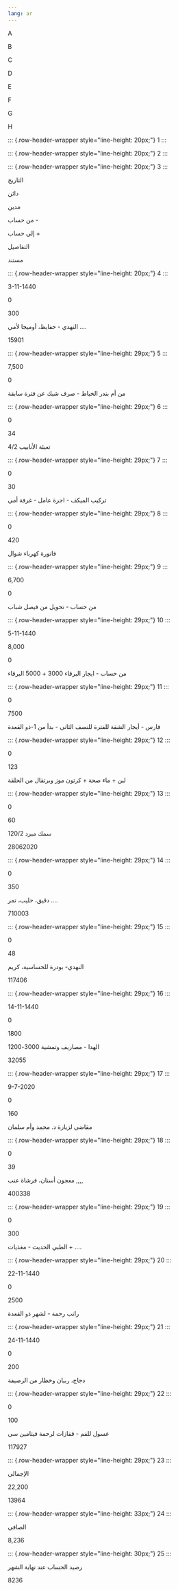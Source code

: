 ```yaml
---
lang: ar
---
```


A

B

C

D

E

F

G

H

::: {.row-header-wrapper style="line-height: 20px;"}
1
:::

::: {.row-header-wrapper style="line-height: 20px;"}
2
:::

::: {.row-header-wrapper style="line-height: 20px;"}
3
:::

التاريخ

دائن

مدين

من حساب -

إلى حساب +

التفاصيل

مستند

::: {.row-header-wrapper style="line-height: 20px;"}
4
:::

3-11-1440

0

300

النهدي - حفايظ، أوميجا لأمي \....

15901

::: {.row-header-wrapper style="line-height: 29px;"}
5
:::

7,500

0

من أم بندر الخياط - صرف شيك عن فترة سابقة

::: {.row-header-wrapper style="line-height: 29px;"}
6
:::

0

34

تعبئة الأنابيب 4/2

::: {.row-header-wrapper style="line-height: 29px;"}
7
:::

0

30

تركيب الميكف - اجرة عامل - غرفة أمي

::: {.row-header-wrapper style="line-height: 29px;"}
8
:::

0

420

فاتورة كهرباء شوال

::: {.row-header-wrapper style="line-height: 29px;"}
9
:::

6,700

0

من حساب - تحويل من فيصل شباب

::: {.row-header-wrapper style="line-height: 29px;"}
10
:::

5-11-1440

8,000

0

من حساب - ايجار البرقاء 3000 + 5000 البرقاء

::: {.row-header-wrapper style="line-height: 29px;"}
11
:::

0

7500

فارس - أيجار الشقة للفترة للنصف الثاني - بدأ من 1-ذو القعدة

::: {.row-header-wrapper style="line-height: 29px;"}
12
:::

0

123

لبن + ماء صحة + كرتون موز وبرتقال من الحلقة

::: {.row-header-wrapper style="line-height: 29px;"}
13
:::

0

60

سمك مبرد 120/2

28062020

::: {.row-header-wrapper style="line-height: 29px;"}
14
:::

0

350

دقيق، حليب، تمر \....

710003

::: {.row-header-wrapper style="line-height: 29px;"}
15
:::

0

48

النهدي- بودرة للحساسية، كريم

117406

::: {.row-header-wrapper style="line-height: 29px;"}
16
:::

14-11-1440

0

1800

الهدا - مصاريف وتمشية 3000-1200

32055

::: {.row-header-wrapper style="line-height: 29px;"}
17
:::

9-7-2020

0

160

مقاضي لزيارة د. محمد وأم سلمان

::: {.row-header-wrapper style="line-height: 29px;"}
18
:::

0

39

معجون أسنان، فرشاة عنب ,,,,

400338

::: {.row-header-wrapper style="line-height: 29px;"}
19
:::

0

300

الطبي الحديث - مغذيات + \....

::: {.row-header-wrapper style="line-height: 29px;"}
20
:::

22-11-1440

0

2500

راتب رحمة - لشهر ذو القعدة

::: {.row-header-wrapper style="line-height: 29px;"}
21
:::

24-11-1440

0

200

دجاج، ربيان وخظار من الرصيفة

::: {.row-header-wrapper style="line-height: 29px;"}
22
:::

0

100

غسول للفم - قفازات لرحمة فيتامين سي

117927

::: {.row-header-wrapper style="line-height: 29px;"}
23
:::

الإجمالي

22,200

13964

::: {.row-header-wrapper style="line-height: 33px;"}
24
:::

الصافي

8,236

::: {.row-header-wrapper style="line-height: 30px;"}
25
:::

رصيد الحساب عند نهاية الشهر

8236
